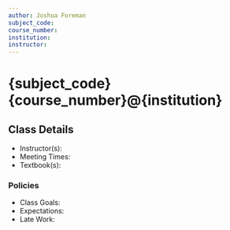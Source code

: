 ```yaml
---
author: Joshua Foreman
subject_code:
course_number:
institution:
instructor:
---
```


# {subject_code}{course_number}@{institution}

## Class Details

- Instructor(s):
- Meeting Times:
- Textbook(s):

### Policies

- Class Goals:
- Expectations:
- Late Work:
